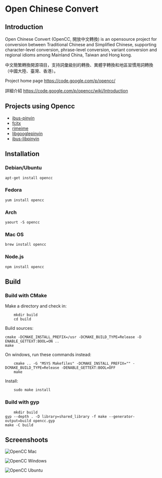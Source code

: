 # Open Chinese Convert

## Introduction

Open Chinese Convert (OpenCC, 開放中文轉換) is an opensource project for conversion between Traditional Chinese and Simplified Chinese, supporting character-level conversion, phrase-level conversion, variant conversion and regional idioms among Mainland China, Taiwan and Hong kong.

中文簡繁轉換開源項目，支持詞彙級别的轉換、異體字轉換和地區習慣用詞轉換（中國大陸、臺灣、香港）。

Project home page https://code.google.com/p/opencc/

詳細介紹 https://code.google.com/p/opencc/wiki/Introduction

## Projects using Opencc

* [ibus-pinyin](http://code.google.com/p/ibus/)
* [fcitx](http://code.google.com/p/fcitx/)
* [rimeime](http://code.google.com/p/rimeime/)
* [libgooglepinyin](http://code.google.com/p/libgooglepinyin/)
* [ibus-libpinyin](https://github.com/libpinyin/ibus-libpinyin)

## Installation

### Debian/Ubuntu

    apt-get install opencc

### Fedora

    yum install opencc

### Arch

    yaourt -S opencc

### Mac OS

    brew install opencc

### Node.js

    npm install opencc

## Build

### Build with CMake

Make a directory and check in:

		mkdir build
		cd build

Build sources:

    cmake -DCMAKE_INSTALL_PREFIX=/usr -DCMAKE_BUILD_TYPE=Release -D ENABLE_GETTEXT:BOOL=ON ..
    make

On windows, run these commands instead:

		cmake .. -G "MSYS Makefiles" -DCMAKE_INSTALL_PREFIX="" -DCMAKE_BUILD_TYPE=Release -DENABLE_GETTEXT:BOOL=OFF
		make

Install:

		sudo make install


### Build with gyp

		mkdir build
    gyp --depth . -D library=shared_library -f make --generator-output=build opencc.gyp
    make -C build

## Screenshoots

![OpenCC Mac](http://opencc.googlecode.com/files/screenshot-gui-mac.png)

![OpenCC Windows](http://opencc.googlecode.com/files/screenshot-gui.png)

![OpenCC Ubuntu](http://opencc.googlecode.com/files/screenshot-gui-ubuntu.png)
